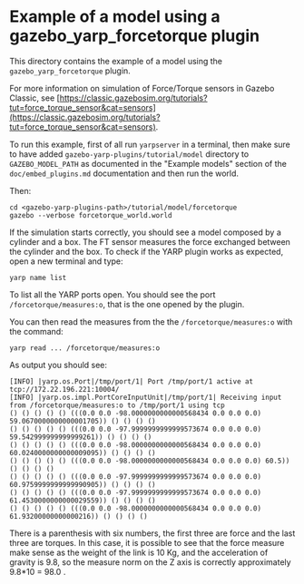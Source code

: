 # Example of a model using a gazebo_yarp_forcetorque plugin

This directory contains the example of a model using the `gazebo_yarp_forcetorque` plugin.

For more information on simulation of Force/Torque sensors in Gazebo Classic, see [https://classic.gazebosim.org/tutorials?tut=force_torque_sensor&cat=sensors](https://classic.gazebosim.org/tutorials?tut=force_torque_sensor&cat=sensors).


To run this example, first of all run `yarpserver` in a terminal, then make sure to have added `gazebo-yarp-plugins/tutorial/model` directory to `GAZEBO_MODEL_PATH` as documented in the "Example models" section of the `doc/embed_plugins.md` documentation and then run the world.

Then:
~~~
cd <gazebo-yarp-plugins-path>/tutorial/model/forcetorque
gazebo --verbose forcetorque_world.world
~~~

If the simulation starts correctly, you should see a model composed by a cylinder and a box. The FT sensor measures the force exchanged between the cylinder and the box. To check if the YARP plugin works as expected, open a new terminal and type:
~~~
yarp name list
~~~

To list all the YARP ports open. You should see the port `/forcetorque/measures:o`, that is the one opened by the plugin.

You can then read the measures from the the `/forcetorque/measures:o` with the command:
~~~
yarp read ... /forcetorque/measures:o
~~~

As output you should see:
~~~
[INFO] |yarp.os.Port|/tmp/port/1| Port /tmp/port/1 active at tcp://172.22.196.221:10004/
[INFO] |yarp.os.impl.PortCoreInputUnit|/tmp/port/1| Receiving input from /forcetorque/measures:o to /tmp/port/1 using tcp
() () () () () (((0.0 0.0 -98.0000000000000568434 0.0 0.0 0.0) 59.0670000000000001705)) () () () ()
() () () () () (((0.0 0.0 -97.9999999999999573674 0.0 0.0 0.0) 59.542999999999999261)) () () () ()
() () () () () (((0.0 0.0 -98.0000000000000568434 0.0 0.0 0.0) 60.0240000000000009095)) () () () ()
() () () () () (((0.0 0.0 -98.0000000000000568434 0.0 0.0 0.0) 60.5)) () () () ()
() () () () () (((0.0 0.0 -97.9999999999999573674 0.0 0.0 0.0) 60.9759999999999990905)) () () () ()
() () () () () (((0.0 0.0 -97.9999999999999573674 0.0 0.0 0.0) 61.4530000000000029559)) () () () ()
() () () () () (((0.0 0.0 -98.0000000000000568434 0.0 0.0 0.0) 61.93200000000000216)) () () () ()
~~~

There is a parenthesis with six numbers, the first three are force and the last three are torques. In this case, it is possible
to see that the force measure make sense as the weight of the link is 10 Kg, and the acceleration of gravity is 9.8, so the measure
norm on the Z axis is correctly approximately 9.8*10 = 98.0 .
